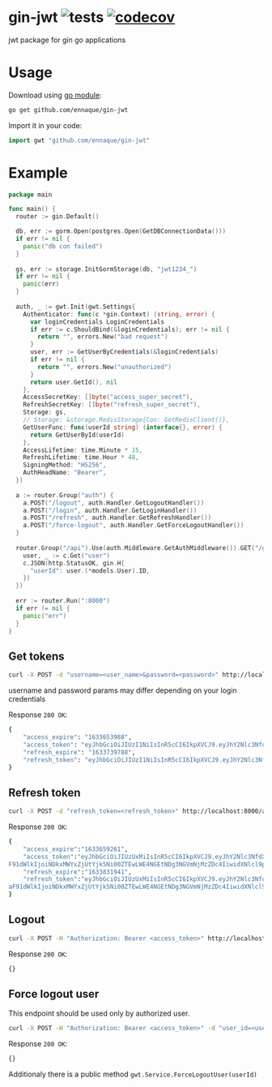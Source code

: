# gin-jwt ![tests](https://github.com/ennaque/gin-jwt/workflows/tests/badge.svg) [![codecov](https://codecov.io/gh/ennaque/gin-jwt/branch/master/graph/badge.svg?token=WZMWD36EKQ)](https://codecov.io/gh/ennaque/gin-jwt)
jwt package for gin go applications

# Usage

Download using [go module](https://blog.golang.org/using-go-modules):

```sh
go get github.com/ennaque/gin-jwt
```

Import it in your code:

```go
import gwt "github.com/ennaque/gin-jwt"
```

# Example

```go
package main

func main() {
  router := gin.Default()

  db, err := gorm.Open(postgres.Open(GetDBConnectionData()))
  if err != nil {
    panic("db con failed")
  }
  
  gs, err := storage.InitGormStorage(db, "jwt1234_")
  if err != nil {
    panic(err)
  }
  
  auth, _ := gwt.Init(gwt.Settings{
    Authenticator: func(c *gin.Context) (string, error) {
      var loginCredentials LoginCredentials
      if err := c.ShouldBind(&loginCredentials); err != nil {
        return "", errors.New("bad request")
      }
      user, err := GetUserByCredentials(&loginCredentials)
      if err != nil {
        return "", errors.New("unauthorized")
      }
      return user.GetId(), nil
    },
    AccessSecretKey: []byte("access_super_secret"),
    RefreshSecretKey: []byte("refresh_super_secret"),
    Storage: gs,
    // Storage: &storage.RedisStorage{Con: GetRedisClient()},
    GetUserFunc: func(userId string) (interface{}, error) {
      return GetUserById(userId)
    },
    AccessLifetime: time.Minute * 15,
    RefreshLifetime: time.Hour * 48,
    SigningMethod: "HS256",
    AuthHeadName: "Bearer",
  })
  
  a := router.Group("auth") {
    a.POST("/logout", auth.Handler.GetLogoutHandler())
    a.POST("/login", auth.Handler.GetLoginHandler())
    a.POST("/refresh", auth.Handler.GetRefreshHandler())
    a.POST("/force-logout", auth.Handler.GetForceLogoutHandler())
  }
  
  router.Group("/api").Use(auth.Middleware.GetAuthMiddleware()).GET("/get-user-id", func(c *gin.Context) {
    user, _ := c.Get("user")
    c.JSON(http.StatusOK, gin.H{
      "userId": user.(*models.User).ID,
    })
  })
  
  err := router.Run(":8000")
  if err != nil {
    panic("err")
  }
}
```

## Get tokens

```sh
curl -X POST -d "username=<user_name>&password=<password>" http://localhost:8000/auth/login
```
username and password params may differ depending on your login credentials

Response `200 OK`:
```sh
{
    "access_expire": "1633653988",
    "access_token": "eyJhbGciOiJIUzI1NiIsInR5cCI6IkpXVCJ9.eyJhY2Nlc3NfdXVpZCI6IjlkODFmNjRkLWY0ZWYtNDA2NC04YTY3LTRjNjMzY2MxNjExOCIsImV4cCI6MTYzMzY1Mzk4OCwicmVmcmVzaF91dWlkIjoiOTU3NWU5ZDEtNWFjOS00YmIzLTkwOGItODA3MmJkNDdmOTM2IiwidXNlcl9pZCI6IjI5In0.0CfHPjkVFiQixa4SdE5EUhu23imNri02QMFsDDXJHzg",
    "refresh_expire": "1633739788",
    "refresh_token": "eyJhbGciOiJIUzI1NiIsInR5cCI6IkpXVCJ9.eyJhY2Nlc3NfdXVpZCI6IjlkODFmNjRkLWY0ZWYtNDA2NC04YTY3LTRjNjMzY2MxNjExOCIsImV4cCI6MTYzMzczOTc4OCwicmVmcmVzaF91dWlkIjoiOTU3NWU5ZDEtNWFjOS00YmIzLTkwOGItODA3MmJkNDdmOTM2IiwidXNlcl9pZCI6IjI5In0.UvPTvVaNkAgFVTrAEoaUK1n4iIYFGh1yNqPzzNbtUUM"
}
```

## Refresh token

```sh
curl -X POST -d "refresh_token=<refresh_token>" http://localhost:8000/auth/refresh
```

Response `200 OK`:
```sh
{
    "access_expire":"1633659261",
    "access_token":"eyJhbGciOiJIUzUxMiIsInR5cCI6IkpXVCJ9.eyJhY2Nlc3NfdXVpZCI6ImJiNjBhYzlmLTQ4ZGEtNDlhZC04NTM1LTU5MTJhY2MwZDIwNyIsImV4cCI6MTYzMzY1OTI2MSwicmVmcmVza
F91dWlkIjoiNDkxMWYxZjUtYjk5Ni00ZTEwLWE4NGEtNDg3NGVmNjMzZDc4IiwidXNlcl9pZCI6IjI5In0.tupNFRnANQmOScjWzlnWXzncX0Kxs7M40rsbFs0Vpg-70Ucc7R7vX2e7uAFf1fiAMODfGS5d3PRK3Nwk4RoPzg",
    "refresh_expire":"1633831941",
    "refresh_token":"eyJhbGciOiJIUzUxMiIsInR5cCI6IkpXVCJ9.eyJhY2Nlc3NfdXVpZCI6ImJiNjBhYzlmLTQ4ZGEtNDlhZC04NTM1LTU5MTJhY2MwZDIwNyIsImV4cCI6MTYzMzgzMTk0MSwicmVmcmVz
aF91dWlkIjoiNDkxMWYxZjUtYjk5Ni00ZTEwLWE4NGEtNDg3NGVmNjMzZDc4IiwidXNlcl9pZCI6IjI5In0.lj2nS6-M4GT-T9PHj9ijNY4g6h5hyP0xdVTHCw1M-07aL4zp7HpFrXFrT-V6RWpofaGvM79o64f8WECEqRPjig"
}
```

## Logout

```sh
curl -X POST -H "Authorization: Bearer <access_token>" http://localhost:8000/auth/logout
```

Response `200 OK`:
```sh
{}
```

## Force logout user

This endpoint should be used only by authorized user.

```sh
curl -X POST -H "Authorization: Bearer <access_token>" -d "user_id=<user_id_to_logout>" http://localhost:8000/auth/force-logout
```
Response `200 OK`:
```sh
{}
```
Additionaly there is a public method ```gwt.Service.ForceLogoutUser(userId)```
